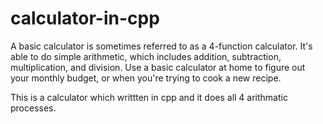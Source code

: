 # calculator-in-cpp
A basic calculator is sometimes referred to as a 4-function calculator. It's able to do simple arithmetic, which includes addition, subtraction, multiplication, and division. Use a basic calculator at home to figure out your monthly budget, or when you're trying to cook a new recipe.

This is a calculator which writtten in cpp and it does all 4 arithmatic processes.
